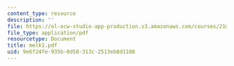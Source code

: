 ```yaml
---
content_type: resource
description: ''
file: https://ol-ocw-studio-app-production.s3.amazonaws.com/courses/21m-735-technical-design-scenery-mechanisms-and-special-effects-spring-2004/9e6f24fe935b0d58313c2513eb8d1108_melk1.pdf
file_type: application/pdf
resourcetype: Document
title: melk1.pdf
uid: 9e6f24fe-935b-0d58-313c-2513eb8d1108
---
```

